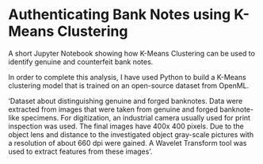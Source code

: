 # Authenticating Bank Notes using K-Means Clustering
A short Jupyter Notebook showing how K-Means Clustering can be used to identify genuine and counterfeit bank notes. 

In order to complete this analysis, I have used Python to build a K-Means clustering model that is trained on an open-source dataset from OpenML. 

‘Dataset about distinguishing genuine and forged banknotes. Data were extracted from images that were taken from genuine and forged banknote-like specimens. For digitization, an industrial camera usually used for print inspection was used. The final images have 400x 400 pixels. Due to the object lens and distance to the investigated object gray-scale pictures with a resolution of about 660 dpi were gained. A Wavelet Transform tool was used to extract features from these images’.

